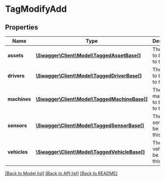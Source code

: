 # TagModifyAdd

## Properties
Name | Type | Description | Notes
------------ | ------------- | ------------- | -------------
**assets** | [**\Swagger\Client\Model\TaggedAssetBase[]**](TaggedAssetBase.md) | The assets to be added to this tag. | [optional] 
**drivers** | [**\Swagger\Client\Model\TaggedDriverBase[]**](TaggedDriverBase.md) | The drivers to be added to this tag. | [optional] 
**machines** | [**\Swagger\Client\Model\TaggedMachineBase[]**](TaggedMachineBase.md) | The machines to be added to this tag. | [optional] 
**sensors** | [**\Swagger\Client\Model\TaggedSensorBase[]**](TaggedSensorBase.md) | The sensors to be added to this tag. | [optional] 
**vehicles** | [**\Swagger\Client\Model\TaggedVehicleBase[]**](TaggedVehicleBase.md) | The vehicles to be added to this tag. | [optional] 

[[Back to Model list]](../README.md#documentation-for-models) [[Back to API list]](../README.md#documentation-for-api-endpoints) [[Back to README]](../README.md)


